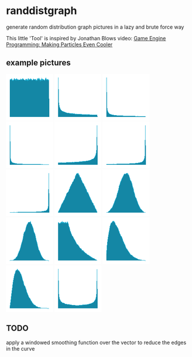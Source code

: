 # randdistgraph
generate random distribution graph pictures in a lazy and brute force way

This little 'Tool' is inspired by Jonathan Blows video: [Game Engine Programming: Making Particles Even Cooler](https://www.youtube.com/watch?v=pAsFngEL8eI "Game Engine Programming: Making Particles Even Cooler")

## example pictures

![uniform](uniform.png?raw=true "uniform")
![x-squared](x-squared.png?raw=true "x-squared")
![x-cubed](x-cubed.png?raw=true "x-cubed")
![x-fourth](x-fourth.png?raw=true "x-fourth")
![one-minus-x-squared](one-minus-x-squared.png?raw=true "one-minus-x-squared")
![one-minus-x-cubed](one-minus-x-cubed.png?raw=true "one-minus-x-cubed")
![one-minus-x-fourth](one-minus-x-fourth.png?raw=true "one-minus-x-fourth")
![two-dice](two-dice.png?raw=true "two-dice")
![three-dice](three-dice.png?raw=true "three-dice")
![four-dice](four-dice.png?raw=true "four-dice")
![two-dice-squared](two-dice-squared.png?raw=true "two-dice-squared")
![three-dice-squared](three-dice-squared.png?raw=true "three-dice-squared")
![four-dice-squared](four-dice-squared.png?raw=true "four-dice-squared")
![extremes](extremes.png?raw=true "extremes")

## TODO

apply a windowed smoothing function over the vector to reduce the edges in the curve
